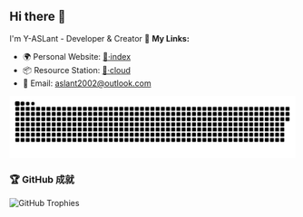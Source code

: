 ## Hi there 👋
I'm Y-ASLant - Developer & Creator
🔗 **My Links:**
- 🌍 Personal Website: [🌟·index](https://aslant.top)
- 📦 Resource Station: [🍁·cloud](https://aslant-api.cn)
- 📮 Email: aslant2002@outlook.com

<!--
**Y-ASLant/Y-ASLant** is a ✨ _special_ ✨ repository that displays this README on my profile.
Current Focus:
- 🔭 Working on [Project Name](link)
- 🌱 Learning [Technology]
- ⚡ Fun fact: [Interesting Fact]
-->

[![](https://raw.githubusercontent.com/Y-ASLant/Y-ASLant/refs/heads/main/pic/snake.svg)](https://github.com/Y-ASLant)

### 🏆 GitHub 成就
![GitHub Trophies](https://github-profile-trophy.vercel.app/?username=Y-ASLant&theme=gruvbox)
